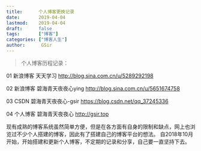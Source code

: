 ```yaml
---
title:      个人博客更换记录
date:       2019-04-04
lastmod:    2019-04-04
draft:      false
tags:       ["博客"]
categories: ["博客人生"]
author:      GSir
---
```


> 个人博客历程记录：

<!--more-->


01 新浪博客  天天学习            http://blog.sina.com.cn/u/5289292198

02 新浪博客  碧海青天夜夜心ying  http://blog.sina.com.cn/u/5651674758

03 CSDN     碧海青天夜夜心-gsir https://blog.csdn.net/qq_37245336

04 个人博客  碧海青天夜夜心      http://gsir.top

现有成熟的博客系统虽然简单方便，但是在各方面有自身的限制和缺点，网上也⁮浏览过不少个人搭建的博客，因此有了搭建自己的博客平台的想法。
自2018年10月开始，开始搭建和更新个人博客，不定期的记录和分享，自己要一直坚持下去。